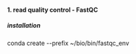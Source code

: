 #### 1. read quality control - FastQC
##### installation

  conda create --prefix ~/bio/bin/fastqc_env
